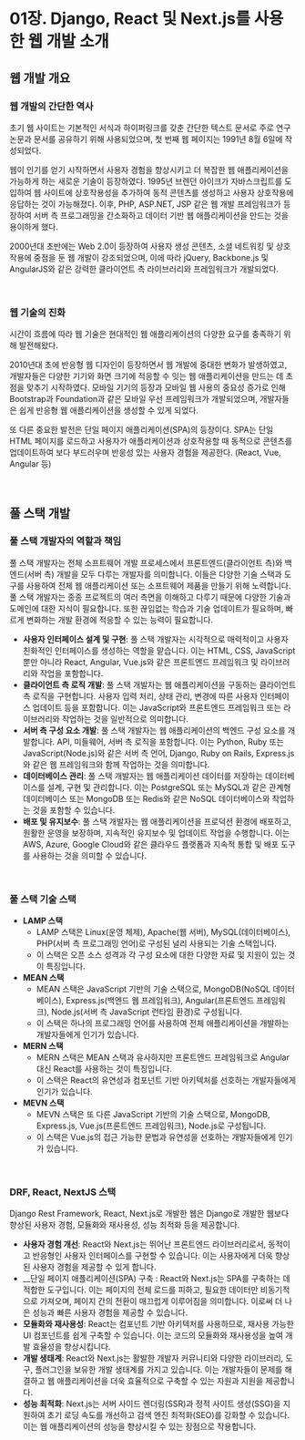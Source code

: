 # 01장. Django, React 및 Next.js를 사용한 웹 개발 소개

## 웹 개발 개요

### 웹 개발의 간단한 역사

초기 웹 사이트는 기본적인 서식과 하이퍼링크를 갖춘 간단한 텍스트 문서로 주로 연구 논문과 문서를 공유하기 위해 사용되었으며, 첫 번째 웹 페이지는 1991년 8월 6일에 작성되었다.  

웹이 인기를 얻기 시작하면서 사용자 경험을 향상시키고 더 복잡한 웹 애플리케이션을 가능하게 하는 새로운 기술이 등장하였다. 1995년 브렌던 아이크가 자바스크립트를 도입하여 웹 사이트에 상호작용성을 추가하여 동적 콘텐츠를 생성하고 사용자 상호작용에 응답하는 것이 가능해졌다. 이후, PHP, ASP.NET, JSP 같은 웹 개발 프레임워크가 등장하여 서버 측 프로그래밍을 간소화하고 데이터 기반 웹 애플리케이션을 만드는 것을 용이하게 했다.  

2000년대 초반에는 Web 2.0이 등장하여 사용자 생성 콘텐츠, 소셜 네트워킹 및 상호작용에 중점을 둔 웹 개발이 강조되었으며, 이에 따라 jQuery, Backbone.js 및 AngularJS와 같은 강력한 클라이언트 측 라이브러리와 프레임워크가 개발되었다.  

<br/>

### 웹 기술의 진화

시간이 흐름에 따라 웹 기술은 현대적인 웹 애플리케이션의 다양한 요구를 충족하기 위해 발전해왔다.  

2010년대 초에 반응형 웹 디자인이 등장하면서 웹 개발에 중대한 변화가 발생하였고, 개발자들은 다양한 기기와 화면 크기에 적응할 수 잇는 웹 애플리케이션을 만드는 데 초점을 맞추기 시작하였다. 모바일 기기의 등장과 모바일 웹 사용의 중요성 증가로 인해 Bootstrap과 Foundation과 같은 모바일 우선 프레임워크가 개발되었으며, 개발자들은 쉽게 반응형 웹 애플리케이션을 생성할 수 있게 되었다.  

또 다른 중요한 발전은 단일 페이지 애플리케이션(SPA)의 등장이다. SPA는 단일 HTML 페이지를 로드하고 사용자가 애플리케이션과 상호작용할 때 동적으로 콘텐츠를 업데이트하여 보다 부드러우며 반응성 있는 사용자 경험을 제공한다. (React, Vue, Angular 등)

<br/>

## 풀 스택 개발

### 풀 스택 개발자의 역할과 책임

풀 스택 개발자는 전체 소프트웨어 개발 프로세스에서 프론트엔드(클라이언트 측)와 백엔드(서버 측) 개발을 모두 다루는 개발자를 의미합니다. 이들은 다양한 기술 스택과 도구를 사용하여 전체 웹 애플리케이션 또는 소프트웨어 제품을 만들기 위해 노력합니다.  
풀 스택 개발자는 종종 프로젝트의 여러 측면을 이해하고 다루기 때문에 다양한 기술과 도메인에 대한 지식이 필요합니다. 또한 끊임없는 학습과 기술 업데이트가 필요하며, 빠르게 변화하는 개발 환경에 적응할 수 있는 능력이 필요합니다.  

 - __사용자 인터페이스 설계 및 구현__: 풀 스택 개발자는 시각적으로 매력적이고 사용자 친화적인 인터페이스를 생성하는 역할을 맡습니다. 이는 HTML, CSS, JavaScript뿐만 아니라 React, Angular, Vue.js와 같은 프론트엔드 프레임워크 및 라이브러리와 작업을 포함합니다.
 - __클라이언트 측 로직 개발__: 풀 스택 개발자는 웹 애플리케이션을 구동하는 클라이언트 측 로직을 구현합니다. 사용자 입력 처리, 상태 관리, 변경에 따른 사용자 인터페이스 업데이트 등을 포함합니다. 이는 JavaScript와 프론트엔드 프레임워크 또는 라이브러리와 작업하는 것을 일반적으로 의미합니다.
 - __서버 측 구성 요소 개발__: 풀 스택 개발자는 웹 애플리케이션의 백엔드 구성 요소를 개발합니다. API, 미들웨어, 서버 측 로직을 포함합니다. 이는 Python, Ruby 또는 JavaScript(Node.js)와 같은 서버 측 언어, Django, Ruby on Rails, Express.js와 같은 웹 프레임워크와 함께 작업하는 것을 의미합니다.
 - __데이터베이스 관리__: 풀 스택 개발자는 웹 애플리케이션 데이터를 저장하는 데이터베이스를 설계, 구현 및 관리합니다. 이는 PostgreSQL 또는 MySQL과 같은 관계형 데이터베이스 또는 MongoDB 또는 Redis와 같은 NoSQL 데이터베이스와 작업하는 것을 포함할 수 있습니다.
 - __배포 및 유지보수__: 풀 스택 개발자는 웹 애플리케이션을 프로덕션 환경에 배포하고, 원활한 운영을 보장하며, 지속적인 유지보수 및 업데이트 작업을 수행합니다. 이는 AWS, Azure, Google Cloud와 같은 클라우드 플랫폼과 지속적 통합 및 배포 도구를 사용하는 것을 의미할 수 있습니다.

<br/>

### 풀 스택 기술 스택

 - __LAMP 스택__
    - LAMP 스택은 Linux(운영 체제), Apache(웹 서버), MySQL(데이터베이스), PHP(서버 측 프로그래밍 언어)로 구성된 널리 사용되는 기술 스택입니다.
    - 이 스택은 오픈 소스 성격과 각 구성 요소에 대한 다양한 자료 및 지원이 있는 것이 특징입니다.
 - __MEAN 스택__
    - MEAN 스택은 JavaScript 기반의 기술 스택으로, MongoDB(NoSQL 데이터베이스), Express.js(백엔드 웹 프레임워크), Angular(프론트엔드 프레임워크), Node.js(서버 측 JavaScript 런타임 환경)로 구성됩니다.
    - 이 스택은 하나의 프로그래밍 언어를 사용하여 전체 애플리케이션을 개발하는 개발자들에게 인기가 있습니다.
 - __MERN 스택__
    - MERN 스택은 MEAN 스택과 유사하지만 프론트엔드 프레임워크로 Angular 대신 React를 사용하는 것이 특징입니다.
    - 이 스택은 React의 유연성과 컴포넌트 기반 아키텍처를 선호하는 개발자들에게 인기가 있습니다.
 - __MEVN 스택__
    - MEVN 스택은 또 다른 JavaScript 기반의 기술 스택으로, MongoDB, Express.js, Vue.js(프론트엔드 프레임워크), Node.js로 구성됩니다.
    - 이 스택은 Vue.js의 접근 가능한 문법과 유연성을 선호하는 개발자들에게 인기가 있습니다.

<br/>

### DRF, React, NextJS 스택

Django Rest Framework, React, Next.js로 개발한 웹은 Django로 개발한 웹보다 향상된 사용자 경험, 모듈화와 재사용성, 성능 최적화 등을 제공합니다.  

 - __사용자 경험 개선__: React와 Next.js는 뛰어난 프론트엔드 라이브러리로서, 동적이고 반응형인 사용자 인터페이스를 구현할 수 있습니다. 이는 사용자에게 더욱 향상된 사용자 경험을 제공할 수 있게 합니다.
 - __단일 페이지 애플리케이션(SPA) 구축 : React와 Next.js는 SPA를 구축하는 데 적합한 도구입니다. 이는 페이지의 전체 로드를 피하고, 필요한 데이터만 비동기적으로 가져오며, 페이지 간의 전환이 매끄럽게 이루어짐을 의미합니다. 이로써 더 나은 성능과 빠른 사용자 경험을 제공할 수 있습니다.
 - __모듈화와 재사용성__: React는 컴포넌트 기반 아키텍처를 사용하므로, 재사용 가능한 UI 컴포넌트를 쉽게 구축할 수 있습니다. 이는 코드의 모듈화와 재사용성을 높여 개발 효율성을 향상시킵니다.
 - __개발 생태계__: React와 Next.js는 활발한 개발자 커뮤니티와 다양한 라이브러리, 도구, 플러그인을 보유한 개발 생태계를 가지고 있습니다. 이는 개발자들이 문제를 해결하고 웹 애플리케이션을 더욱 효율적으로 구축할 수 있는 자원과 지원을 제공합니다.
 - __성능 최적화__: Next.js는 서버 사이드 렌더링(SSR)과 정적 사이트 생성(SSG)을 지원하여 초기 로딩 속도를 개선하고 검색 엔진 최적화(SEO)를 강화할 수 있습니다. 이는 웹 애플리케이션의 성능을 향상시킬 수 있는 장점으로 작용합니다.
